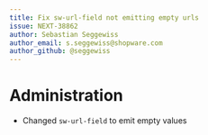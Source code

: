 ```yaml
---
title: Fix sw-url-field not emitting empty urls
issue: NEXT-38862
author: Sebastian Seggewiss
author_email: s.seggewiss@shopware.com
author_github: @seggewiss
---
```

# Administration
* Changed `sw-url-field` to emit empty values
